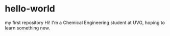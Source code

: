 # hello-world
my first repository
Hi! I'm a Chemical Engineering student at UVG, hoping to learn something new.
